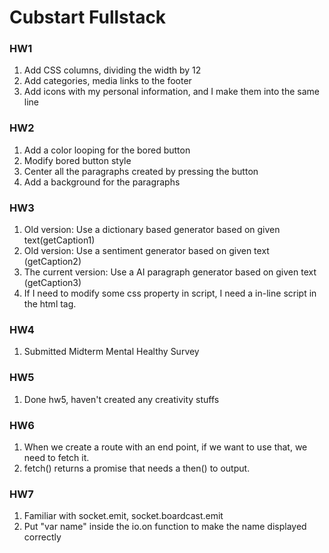 # Cubstart Fullstack
### HW1
1. Add CSS columns, dividing the width by 12
2. Add categories, media links to the footer
3. Add icons with my personal information, and I make them into the same line

### HW2
1. Add a color looping for the bored button
2. Modify bored button style
3. Center all the paragraphs created by pressing the button
4. Add a background for the paragraphs

### HW3
1. Old version: Use a dictionary based generator based on given text(getCaption1)
2. Old version: Use a sentiment generator based on given text (getCaption2)
3. The current version: Use a AI paragraph generator based on given text (getCaption3)
4. If I need to modify some css property in script, I need a in-line script in the html tag.

### HW4
1. Submitted Midterm Mental Healthy Survey

### HW5
1. Done hw5, haven't created any creativity stuffs

### HW6
1. When we create a route with an end point, if we want to use that, we need to fetch it.
2. fetch() returns a promise that needs a then() to output.

### HW7
1. Familiar with socket.emit, socket.boardcast.emit
2. Put "var name" inside the io.on function to make the name displayed correctly 
